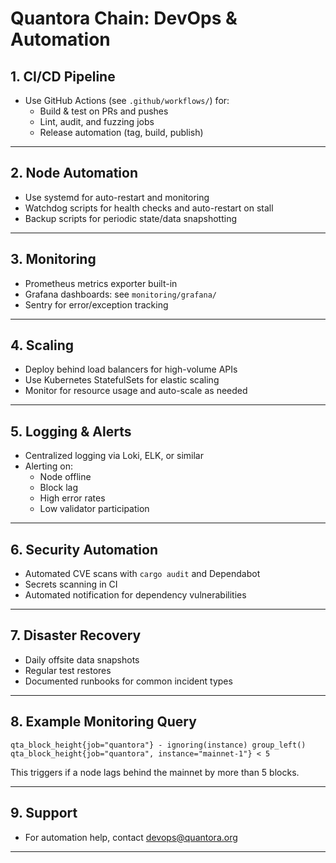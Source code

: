 # Quantora Chain: DevOps & Automation

## 1. CI/CD Pipeline

- Use GitHub Actions (see `.github/workflows/`) for:
  - Build & test on PRs and pushes
  - Lint, audit, and fuzzing jobs
  - Release automation (tag, build, publish)

---

## 2. Node Automation

- Use systemd for auto-restart and monitoring
- Watchdog scripts for health checks and auto-restart on stall
- Backup scripts for periodic state/data snapshotting

---

## 3. Monitoring

- Prometheus metrics exporter built-in
- Grafana dashboards: see `monitoring/grafana/`
- Sentry for error/exception tracking

---

## 4. Scaling

- Deploy behind load balancers for high-volume APIs
- Use Kubernetes StatefulSets for elastic scaling
- Monitor for resource usage and auto-scale as needed

---

## 5. Logging & Alerts

- Centralized logging via Loki, ELK, or similar
- Alerting on:
  - Node offline
  - Block lag
  - High error rates
  - Low validator participation

---

## 6. Security Automation

- Automated CVE scans with `cargo audit` and Dependabot
- Secrets scanning in CI
- Automated notification for dependency vulnerabilities

---

## 7. Disaster Recovery

- Daily offsite data snapshots
- Regular test restores
- Documented runbooks for common incident types

---

## 8. Example Monitoring Query

```
qta_block_height{job="quantora"} - ignoring(instance) group_left() qta_block_height{job="quantora", instance="mainnet-1"} < 5
```
This triggers if a node lags behind the mainnet by more than 5 blocks.

---

## 9. Support

- For automation help, contact devops@quantora.org

---
